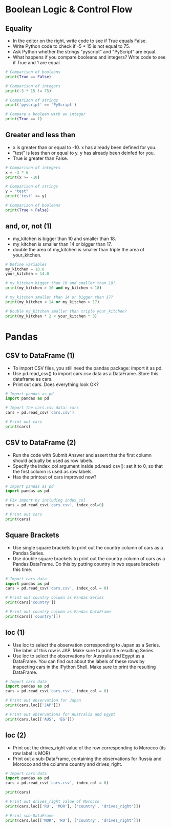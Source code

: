 # Boolean Logic & Control Flow

## Equality

- In the editor on the right, write code to see if True equals False.
- Write Python code to check if -5 * 15 is not equal to 75.
- Ask Python whether the strings "pyscript" and "PyScript" are equal.
- What happens if you compare booleans and integers? Write code to see if True and 1 are equal.


```Python
# Comparison of booleans
print(True == False)

# Comparison of integers
print(-5 * 15 != 75)

# Comparison of strings
print('pyscript' == 'PyScript')

# Compare a boolean with an integer
print(True == 1)
```

## Greater and less than

- x is greater than or equal to -10. x has already been defined for you.
- "test" is less than or equal to y. y has already been deinfed for you.
- True is greater than False.

```Python
# Comparison of integers
x = -3 * 6
print(x >= -10)

# Comparison of strings
y = "test"
print('test' <= y)

# Comparison of booleans
print(True > False)
```

## and, or, not (1)

- my_kitchen is bigger than 10 and smaller than 18.
- my_kitchen is smaller than 14 or bigger than 17.
- double the area of my_kitchen is smaller than triple the area of your_kitchen.

```Python
# Define variables
my_kitchen = 18.0
your_kitchen = 14.0

# my_kitchen bigger than 10 and smaller than 18?
print(my_kitchen > 10 and my_kitchen < 18)

# my_kitchen smaller than 14 or bigger than 17?
print(my_kitchen < 14 or my_kitchen > 17)

# Double my_kitchen smaller than triple your_kitchen?
print(my_kitchen * 2 < your_kitchen * 3)
```

# Pandas

## CSV to DataFrame (1)

- To import CSV files, you still need the pandas package: import it as pd.
- Use pd.read_csv() to import cars.csv data as a DataFrame. Store this dataframe as cars.
- Print out cars. Does everything look OK?

```Python
# Import pandas as pd
import pandas as pd

# Import the cars.csv data: cars
cars = pd.read_csv('cars.csv')

# Print out cars
print(cars)
```

## CSV to DataFrame (2)

- Run the code with Submit Answer and assert that the first column should actually be used as row labels.
- Specify the index_col argument inside pd.read_csv(): set it to 0, so that the first column is used as row labels.
- Has the printout of cars improved now?

```Python
# Import pandas as pd
import pandas as pd

# Fix import by including index_col
cars = pd.read_csv('cars.csv', index_col=0)

# Print out cars
print(cars)
```

## Square Brackets

- Use single square brackets to print out the country column of cars as a Pandas Series.
- Use double square brackets to print out the country column of cars as a Pandas DataFrame. Do this by putting country in two square brackets this time.

```Python
# Import cars data
import pandas as pd
cars = pd.read_csv('cars.csv', index_col = 0)

# Print out country column as Pandas Series
print(cars['country'])

# Print out country column as Pandas DataFrame
print(cars[['country']])
```

## loc (1)

- Use loc to select the observation corresponding to Japan as a Series. The label of this row is JAP. Make sure to print the resulting Series.
- Use loc to select the observations for Australia and Egypt as a DataFrame. You can find out about the labels of these rows by inspecting cars in the IPython Shell. Make sure to print the resulting DataFrame.

```Python
# Import cars data
import pandas as pd
cars = pd.read_csv('cars.csv', index_col = 0)

# Print out observation for Japan
print(cars.loc[['JAP']])

# Print out observations for Australia and Egypt
print(cars.loc[['AUS', 'EG']])
```

## loc (2)

- Print out the drives_right value of the row corresponding to Morocco (its row label is MOR)
- Print out a sub-DataFrame, containing the observations for Russia and Morocco and the columns country and drives_right.

```Python
# Import cars data
import pandas as pd
cars = pd.read_csv('cars.csv', index_col = 0)

print(cars)

# Print out drives_right value of Morocco
print(cars.loc[['RU', 'MOR'], ['country', 'drives_right']])

# Print sub-DataFrame
print(cars.loc[['MOR', 'RU'], ['country', 'drives_right']])
```
